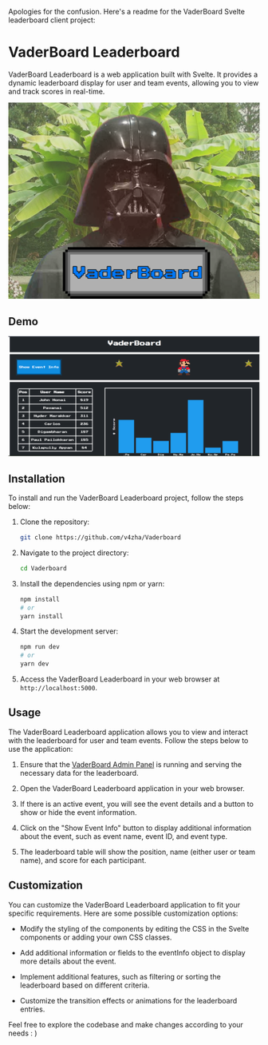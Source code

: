 Apologies for the confusion. Here's a readme for the VaderBoard Svelte leaderboard client project:

# VaderBoard Leaderboard

VaderBoard Leaderboard is a web application built with Svelte. It provides a dynamic leaderboard display for user and team events, allowing you to view and track scores in real-time.

![Vaderboard](/assets/vboard.png)

## Demo

![Vaderboard demo](/assets/vboard1.png)

## Installation

To install and run the VaderBoard Leaderboard project, follow the steps below:

1. Clone the repository:

   ```bash
   git clone https://github.com/v4zha/Vaderboard
   ```

2. Navigate to the project directory:

   ```bash
   cd Vaderboard
   ```

3. Install the dependencies using npm or yarn:

   ```bash
   npm install
   # or
   yarn install
   ```

4. Start the development server:

   ```bash
   npm run dev
   # or
   yarn dev
   ```

5. Access the VaderBoard Leaderboard in your web browser at `http://localhost:5000`.

## Usage

The VaderBoard Leaderboard application allows you to view and interact with the leaderboard for user and team events. Follow the steps below to use the application:

1. Ensure that the [VaderBoard Admin Panel](https://github.com/v4zha/Vaderboard-admin) is running and serving the necessary data for the leaderboard.

2. Open the VaderBoard Leaderboard application in your web browser.

3. If there is an active event, you will see the event details and a button to show or hide the event information.

4. Click on the "Show Event Info" button to display additional information about the event, such as event name, event ID, and event type.

5. The leaderboard table will show the position, name (either user or team name), and score for each participant.

## Customization

You can customize the VaderBoard Leaderboard application to fit your specific requirements. Here are some possible customization options:

- Modify the styling of the components by editing the CSS in the Svelte components or adding your own CSS classes.

- Add additional information or fields to the eventInfo object to display more details about the event.

- Implement additional features, such as filtering or sorting the leaderboard based on different criteria.

- Customize the transition effects or animations for the leaderboard entries.

Feel free to explore the codebase and make changes according to your needs : )
